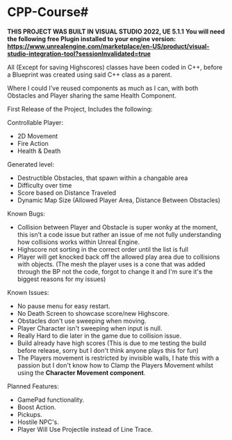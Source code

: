 # CPP-Course#

**THIS PROJECT WAS BUILT IN VISUAL STUDIO 2022, UE 5.1.1**
**You will need the following free Plugin installed to your engine version: https://www.unrealengine.com/marketplace/en-US/product/visual-studio-integration-tool?sessionInvalidated=true**

All (Except for saving Highscores) classes have been coded in C++, before a Blueprint was created using
said C++ class as a parent.

Where I could I've reused components as much as I can, with both Obstacles and Player sharing the same Health Component.

First Release of the Project, Includes the following:

Controllable Player:
- 2D Movement
- Fire Action
- Health & Death

Generated level:
- Destructible Obstacles, that spawn within a changable area
- Difficulty over time
- Score based on Distance Traveled
- Dynamic Map Size (Allowed Player Area, Distance Between Obstacles)

Known Bugs:
- Collision between Player and Obstacle is super wonky at the moment, this isn't a code issue but rather an issue of me not fully understanding how collisions works within Unreal Engine.
- Highscore not sorting in the correct order until the list is full
- Player will get knocked back off the allowed play area due to collisions with objects.
(The mesh the player uses is a cone that was added through the BP not the code, forgot to change it and I'm sure it's the biggest reasons for my issues)

Known Issues:
- No pause menu for easy restart.
- No Death Screen to showcase score/new Highscore.
- Obstacles don't use sweeping when moving.
- Player Character isn't sweeping when input is null.
- Really Hard to die later in the game due to collision issue.
- Build already have high scores (This is due to me testing the build before release, sorry but I don't think anyone plays this for fun)
- The Players movement is restricted by invisible walls, I hate this with a passion but I don't know how to Clamp the Players Movement whilst using the **Character Movement component**.

Planned Features:
- GamePad functionality.
- Boost Action.
- Pickups.
- Hostile NPC's.
- Player Will Use Projectile instead of Line Trace.
